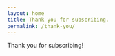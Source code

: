 ```yaml
---
layout: home
title: Thank you for subscribing.
permalink: /thank-you/
---
```


<p>Thank you for subscribing!</p>

